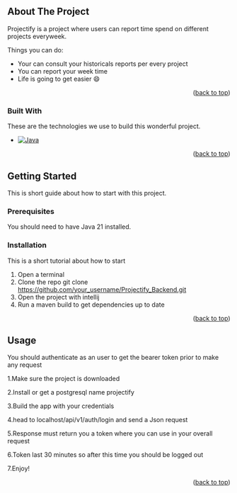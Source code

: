 <!-- ABOUT THE PROJECT -->
## About The Project


Projectify is a project where users can report time spend on different projects everyweek.

Things you can do:
* Your can consult your historicals reports per every project
* You can report your week time
* Life is going to get easier :smile:


<p align="right">(<a href="#readme-top">back to top</a>)</p>

### Built With

These are the technologies we use to build this wonderful project.

* [![Java][Java]][Java]

<p align="right">(<a href="#readme-top">back to top</a>)</p>

<!-- GETTING STARTED -->
## Getting Started

This is short guide about how to start with this project.

### Prerequisites

You should need to have Java 21 installed.

[Java]: https://img.shields.io/badge/Java-ED8B00?style=for-the-badge&logo=openjdk&logoColor=white

### Installation

This is a short tutorial about how to start

1. Open a terminal
2. Clone the repo
   git clone https://github.com/your_username/Projectify_Backend.git
3. Open the project with intellij
4. Run a maven build to get dependencies up to date

<p align="right">(<a href="#readme-top">back to top</a>)</p>

<!-- USAGE EXAMPLES -->
## Usage

You should authenticate as an user to get the bearer token prior to make any request

1.Make sure the project is downloaded

2.Install or get a postgresql name projectify

3.Build the app with your credentials

4.head to localhost/api/v1/auth/login and send a Json request

5.Response must return you a token where you can use in your overall request 

6.Token last 30 minutes so after this time you should be logged out

7.Enjoy!


<p align="right">(<a href="#readme-top">back to top</a>)</p>
